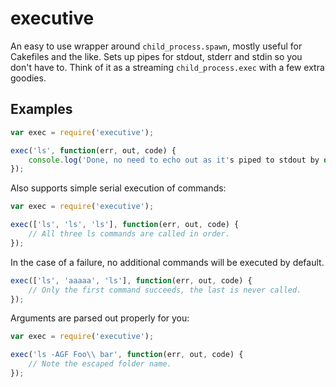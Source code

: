 # executive

An easy to use wrapper around `child_process.spawn`, mostly useful for Cakefiles and the like. Sets up pipes for stdout, stderr and stdin so you don't have to. Think of it as a streaming `child_process.exec` with a few extra goodies.

## Examples

```javascript
var exec = require('executive');

exec('ls', function(err, out, code) {
    console.log('Done, no need to echo out as it's piped to stdout by default);
});
```

Also supports simple serial execution of commands:
```javascript
var exec = require('executive');

exec(['ls', 'ls', 'ls'], function(err, out, code) {
    // All three ls commands are called in order.
});
```

In the case of a failure, no additional commands will be executed by default.
```javascript
exec(['ls', 'aaaaa', 'ls'], function(err, out, code) {
    // Only the first command succeeds, the last is never called.
});
```

Arguments are parsed out properly for you:
```javascript
var exec = require('executive');

exec('ls -AGF Foo\\ bar', function(err, out, code) {
    // Note the escaped folder name.
});
```
